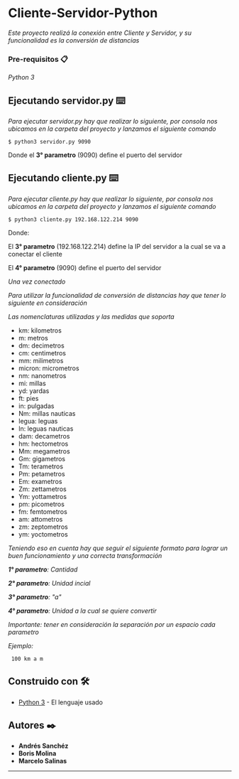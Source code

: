 # Cliente-Servidor-Python

_Este proyecto realizá la conexión entre Cliente y Servidor, y su funcionalidad es la conversión de distancias_

### Pre-requisitos 📋

_Python 3_

## Ejecutando servidor.py ⌨️

_Para ejecutar servidor.py hay que realizar lo siguiente, por consola nos ubicamos en la carpeta del proyecto y lanzamos el siguiente comando_

```
$ python3 servidor.py 9090
```

Donde el **3° parametro** (9090) define el puerto del servidor

## Ejecutando cliente.py ⌨️

_Para ejecutar cliente.py hay que realizar lo siguiente, por consola nos ubicamos en la carpeta del proyecto y lanzamos el siguiente comando_

```
$ python3 cliente.py 192.168.122.214 9090
```

Donde:

El **3° parametro** (192.168.122.214) define la IP del servidor a la cual se va a conectar el cliente

El **4° parametro** (9090) define el puerto del servidor

_Una vez conectado_

_Para utilizar la funcionalidad de conversión de distancias hay que tener lo siguiente en consideración_

_Las nomenclaturas utilizadas y las medidas que soporta_

- km: kilometros
- m: metros
- dm: decimetros
- cm: centimetros
- mm: milimetros
- micron: micrometros
- nm: nanometros
- mi: millas
- yd: yardas
- ft: pies
- in: pulgadas
- Nm: millas nauticas
- legua: leguas
- ln: leguas nauticas
- dam: decametros
- hm: hectometros
- Mm: megametros
- Gm: gigametros
- Tm: terametros
- Pm: petametros
- Em: exametros
- Zm: zettametros
- Ym: yottametros
- pm: picometros
- fm: femtometros
- am: attometros
- zm: zeptometros
- ym: yoctometros
        
_Teniendo eso en cuenta hay que seguir el siguiente formato para lograr un buen funcionamiento y una correcta transformación_

_**1° parametro**: Cantidad_

_**2° parametro**: Unidad incial_

_**3° parametro**: "a"_

_**4° parametro**: Unidad a la cual se quiere convertir_

_Importante: tener en consideración la separación por un espacio cada parametro_

_Ejemplo:_

```
 100 km a m
```

## Construido con 🛠️

* [Python 3](https://www.python.org/) - El lenguaje usado

## Autores ✒️

* **Andrés Sanchéz**
* **Boris Molina**
* **Marcelo Salinas**

---

